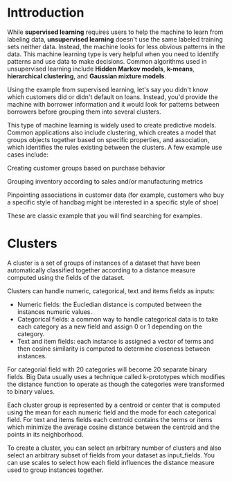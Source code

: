 # Inttroduction

While **supervised learning** requires users to help the machine to learn from labeling data, **unsupervised learning** doesn't use the same labeled training sets neither data. Instead, the machine looks for less obvious patterns in the data. This machine learning type is very helpful when you need to identify patterns and use data to make decisions. Common algorithms used in unsupervised learning include **Hidden Markov models**, **k-means**, **hierarchical clustering**, and **Gaussian mixture models**.

Using the example from supervised learning, let's say you didn't know which customers did or didn't default on loans. Instead, you'd provide the machine with borrower information and it would look for patterns between borrowers before grouping them into several clusters.

This type of machine learning is widely used to create predictive models. Common applications also include clustering, which creates a model that groups objects together based on specific properties, and association, which identifies the rules existing between the clusters. A few example use cases include:

Creating customer groups based on purchase behavior

Grouping inventory according to sales and/or manufacturing metrics

Pinpointing associations in customer data (for example, customers who buy a specific style of handbag might be interested in a specific style of shoe)

These are classic example that you will find searching for examples.




# Clusters

A cluster is a set of groups of instances of a dataset that have been automatically classified together according to a distance measure computed using the fields of the dataset.

Clusters can handle numeric, categorical, text and items fields as inputs:

- Numeric fields: the Eucledian distance is computed between the instances numeric values.
- Categorical fields: a common way to handle categorical data is to take each category as a new field and assign 0 or 1 depending on the category. 
- Text and item fields: each instance is assigned a vector of terms and then cosine similarity is computed to determine closeness between instances.

For categorial field with 20 categories will become 20 separate binary fields. Big Data usually uses a technique called k-prototypes which modifies the distance function to operate as though the categories were transformed to binary values.


Each cluster group is represented by a centroid or center that is computed using the mean for each numeric field and the mode for each categorical field. For text and items fields each centroid contains the terms or items which minimize the average cosine distance between the centroid and the points in its neighborhood.

To create a cluster, you can select an arbitrary number of clusters and also select an arbitrary subset of fields from your dataset as input_fields. You can use scales to select how each field influences the distance measure used to group instances together.






